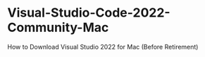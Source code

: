 # Visual-Studio-Code-2022-Community-Mac
How to Download Visual Studio 2022 for Mac (Before Retirement)
